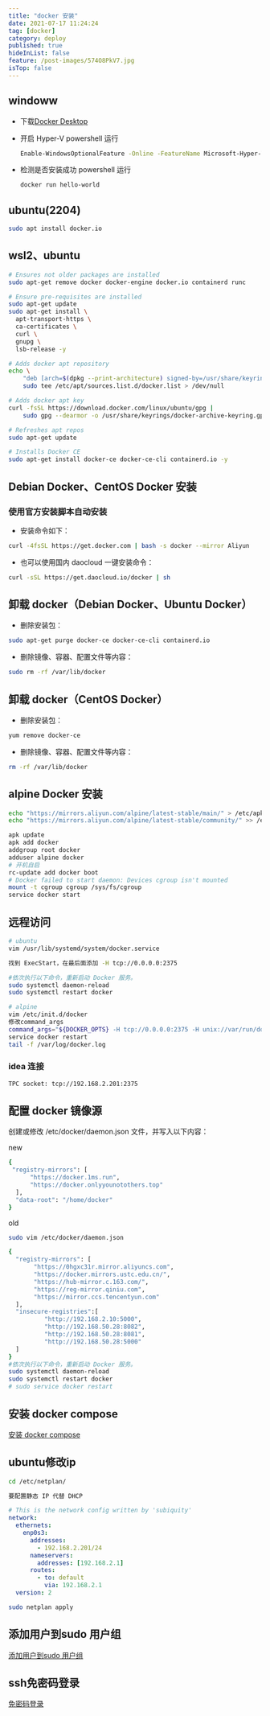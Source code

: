 ```yaml
---
title: "docker 安装"
date: 2021-07-17 11:24:24
tag: [docker]
category: deploy
published: true
hideInList: false
feature: /post-images/574O8PkV7.jpg
isTop: false
---
```


## windoww

- 下载[Docker Desktop](https://hub.docker.com/editions/community/docker-ce-desktop-windows)
- 开启 Hyper-V
  powershell 运行

  ```bash
  Enable-WindowsOptionalFeature -Online -FeatureName Microsoft-Hyper-V -All
  ```

- 检测是否安装成功
  powershell 运行

  ```bash
  docker run hello-world
  ```

## ubuntu(2204)

```bash
sudo apt install docker.io
```

## wsl2、ubuntu

```bash
# Ensures not older packages are installed
sudo apt-get remove docker docker-engine docker.io containerd runc

# Ensure pre-requisites are installed
sudo apt-get update
sudo apt-get install \
  apt-transport-https \
  ca-certificates \
  curl \
  gnupg \
  lsb-release -y

# Adds docker apt repository
echo \
    "deb [arch=$(dpkg --print-architecture) signed-by=/usr/share/keyrings/docker-archive-keyring.gpg] https://download.docker.com/linux/ubuntu $(lsb_release -cs) stable" |
    sudo tee /etc/apt/sources.list.d/docker.list > /dev/null

# Adds docker apt key
curl -fsSL https://download.docker.com/linux/ubuntu/gpg |
    sudo gpg --dearmor -o /usr/share/keyrings/docker-archive-keyring.gpg

# Refreshes apt repos
sudo apt-get update

# Installs Docker CE
sudo apt-get install docker-ce docker-ce-cli containerd.io -y
```

## Debian Docker、CentOS Docker 安装

### 使用官方安装脚本自动安装

- 安装命令如下：

```bash
curl -4fsSL https://get.docker.com | bash -s docker --mirror Aliyun
```

- 也可以使用国内 daocloud 一键安装命令：

```bash
curl -sSL https://get.daocloud.io/docker | sh
```

## 卸载 docker（Debian Docker、Ubuntu Docker）

- 删除安装包：

```bash
sudo apt-get purge docker-ce docker-ce-cli containerd.io
```

- 删除镜像、容器、配置文件等内容：

```bash
sudo rm -rf /var/lib/docker
```

## 卸载 docker（CentOS Docker）

- 删除安装包：

```bash
yum remove docker-ce
```

- 删除镜像、容器、配置文件等内容：

```bash
rm -rf /var/lib/docker
```

## alpine Docker 安装

```sh
echo "https://mirrors.aliyun.com/alpine/latest-stable/main/" > /etc/apk/repositories
echo "https://mirrors.aliyun.com/alpine/latest-stable/community/" >> /etc/apk/repositories

apk update
apk add docker
addgroup root docker
adduser alpine docker
# 开机自启
rc-update add docker boot
# Docker failed to start daemon: Devices cgroup isn't mounted
mount -t cgroup cgroup /sys/fs/cgroup
service docker start
```

## 远程访问

```sh
# ubuntu
vim /usr/lib/systemd/system/docker.service

找到 ExecStart，在最后面添加 -H tcp://0.0.0.0:2375

#依次执行以下命令，重新启动 Docker 服务。
sudo systemctl daemon-reload
sudo systemctl restart docker

# alpine
vim /etc/init.d/docker
修改command_args
command_args="${DOCKER_OPTS} -H tcp://0.0.0.0:2375 -H unix://var/run/docker.sock"
service docker restart
tail -f /var/log/docker.log
```

### idea 连接

```sh
TPC socket: tcp://192.168.2.201:2375
```

## 配置 docker 镜像源

创建或修改 /etc/docker/daemon.json 文件，并写入以下内容：

new

```sh
{
 "registry-mirrors": [
      "https://docker.1ms.run",
      "https://docker.onlyyounotothers.top"
  ],
  "data-root": "/home/docker"
}
```

old

```bash
sudo vim /etc/docker/daemon.json

{
  "registry-mirrors": [
       "https://0hgxc31r.mirror.aliyuncs.com",
       "https://docker.mirrors.ustc.edu.cn/",
       "https://hub-mirror.c.163.com/",
       "https://reg-mirror.qiniu.com",
       "https://mirror.ccs.tencentyun.com"
  ],
  "insecure-registries":[
          "http://192.168.2.10:5000",
          "http://192.168.50.28:8082",
          "http://192.168.50.28:8081",
          "http://192.168.50.28:5000"
  ]
}
#依次执行以下命令，重新启动 Docker 服务。
sudo systemctl daemon-reload
sudo systemctl restart docker
# sudo service docker restart
```

## 安装 docker compose

[安装 docker compose](https://clearlove443.github.io/v2/blogs/docker/docker-compose-install.html)

## ubuntu修改ip

```sh
cd /etc/netplan/

要配置静态 IP 代替 DHCP
```

```yaml
# This is the network config written by 'subiquity'
network:
  ethernets:
    enp0s3:
      addresses:
        - 192.168.2.201/24
      nameservers:
        addresses: [192.168.2.1]
      routes:
        - to: default
          via: 192.168.2.1
  version: 2
```

```sh
sudo netplan apply
```

## 添加用户到sudo 用户组

[添加用户到sudo 用户组](https://clearlove443.github.io/v2/blogs/linux/linux_user_add_delete.html)

## ssh免密码登录

[免密码登录](https://clearlove443.github.io/v2/blogs/linux/linux_ssh_add_privtekey.html)
